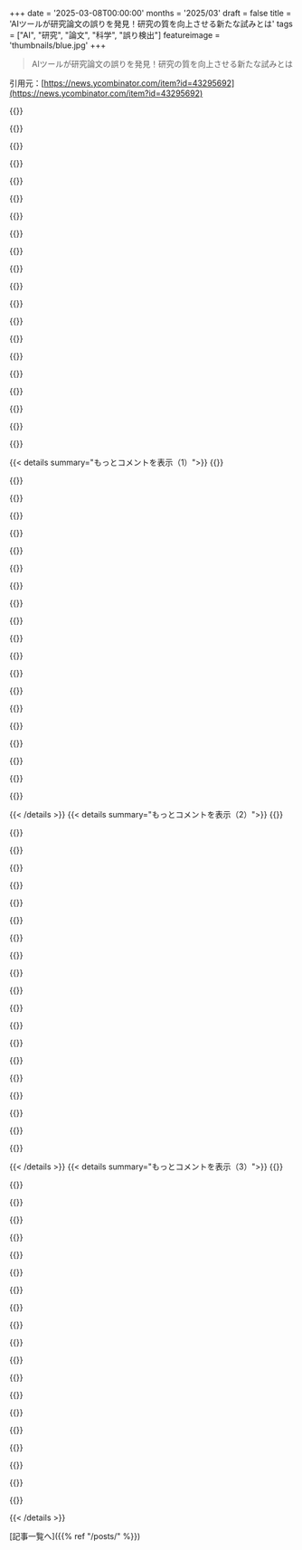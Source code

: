 +++
date = '2025-03-08T00:00:00'
months = '2025/03'
draft = false
title = 'AIツールが研究論文の誤りを発見！研究の質を向上させる新たな試みとは'
tags = ["AI", "研究", "論文", "科学", "誤り検出"]
featureimage = 'thumbnails/blue.jpg'
+++

> AIツールが研究論文の誤りを発見！研究の質を向上させる新たな試みとは

引用元：[https://news.ycombinator.com/item?id=43295692](https://news.ycombinator.com/item?id=43295692)

{{<matomeQuote body="AIが研究論文のミスを見つけるのは素晴らしい一歩だと思う。AIが明らかなエラーを見つけられれば、著者は提出前に自分の作品をチェックできるし、査読プロセスに組み込むことも可能だ。これで多くの論文の質が向上するかもね。重要なのは、専門家である著者や査読者と一緒に進めるプロセスで、彼らは誤検知を排除できるし、専門外の統計ミスなどに警告を受けられる点だ。" userName="crazygringo" createdAt="2025-03-08T15:27:10" color="#ff33a1">}}

{{<matomeQuote body="逆に、不正をする研究者がAIを使って自分の作品をチェックすることで、詐欺的な論文の信憑性が高まる可能性があるよね。未来がどうなるのかまだ分からないけど、信頼が失われた世界について考えている。" userName="yojo" createdAt="2025-03-08T15:34:47" color="">}}

{{<matomeQuote body="学生や研究者が論文を提出する前に plagiarism checker を使うのは一般的な実践だし、みんなやってることだよ。もし誰かが捏造した実験結果を改ざんしてAIでも検出できないようにしたら、結果が発表されても再現できない。悪質な結果が出ても数年はバレないこともあるし、同じような問題は今も続いてる。ただ、競争が激しい学術界ではAIの検出をかいくぐるメリットが大きいとは思えない。" userName="rs186" createdAt="2025-03-08T15:54:53" color="">}}

{{<matomeQuote body="彼らの結果が発表されると、誰も再現できなくなるだろうね。不正が見つかった場合、厳しいペナルティがあると思っているみたいだけど、実際には軽いお咎めで済むことが多いんだ。何も起こらないケースがほとんどで、詐欺を続けることができる。" userName="azan_" createdAt="2025-03-08T17:22:51" color="">}}

{{<matomeQuote body="独立した団体が不正な研究を追跡して悪事を暴くこともあるし、業界が改善していくかもしれない。NIHがすべての研究を電子ラボノートを使って公開するように強制しているから、オープンアクセスのジャーナルも増えるしね。" userName="Onawa" createdAt="2025-03-08T17:49:58" color="#785bff">}}

{{<matomeQuote body="NIHが研究のイデオロギー的な遵守を強制するツールになってしまったことで、品質が犠牲になるからもっと悪化するんじゃないかな。" userName="dragonwriter" createdAt="2025-03-09T04:16:57" color="">}}

{{<matomeQuote body="bskyにはこちら: https://bsky.app/profile/retractionwatch.com って感じ。" userName="throwaway4220" createdAt="2025-03-08T18:14:50" color="">}}

{{<matomeQuote body="不正が広がっているのを過小評価しているんじゃないかな。願望的な思考の方が不正よりも問題だと思う。つまり、自分の弱点を深く考えずに仕事を進める姿勢が問題なんだ。" userName="rightbyte" createdAt="2025-03-09T12:16:35" color="">}}

{{<matomeQuote body="それって単に悪い科学じゃない？研究をきちんと定義し、結果を分析する前に発表するべきじゃない。学術界は科学の目的を果たせてないのが問題だと思う。" userName="_heimdall" createdAt="2025-03-09T13:40:54" color="#45d325">}}

{{<matomeQuote body="それについては狭くて、出版のプレッシャーが影響してると思う。" userName="rightbyte" createdAt="2025-03-10T08:53:06" color="">}}

{{<matomeQuote body="“Academia”をR1校の信頼できる研究者たちと定義するなら、この話は信じられない。世界中の誰でも研究論文を出せるとするなら、確かに詐欺は多いよね。信頼できる研究者の中で、詐欺の割合を計算したことある人いる？0.1%や0.01%すら超えてたら驚くけど。" userName="matthewdgreen" createdAt="2025-03-08T17:44:13" color="">}}

{{<matomeQuote body="p-hackingが広がってるって証拠はたくさんあるよ。20%がp-hackedだって推定するところもある。上位の大学でもこの問題は存在していて、分野によっては上位校の方が酷いこともあるんだ。" userName="azan_" createdAt="2025-03-08T18:10:32" color="#38d3d3">}}

{{<matomeQuote body="その証拠はどこ？引用された論文は実験的な会計研究でp-hackingがあるとうたっているけど、アーカイブに関してはそうじゃない。一般的に見て、詐欺の割合は低いらしいよ。研究によると2%って数値もある。" userName="cycomanic" createdAt="2025-03-08T18:45:03" color="">}}

{{<matomeQuote body="2%の数字は詐欺率の調査じゃなく、自分が詐欺を犯したかどうかのアンケートだよ。みんな他の研究者の詐欺率を推定すると、10%から15%くらいっと言ってる。" userName="mike_hearn" createdAt="2025-03-08T19:57:16" color="">}}

{{<matomeQuote body="その15%ってのは、実際に詐欺を犯した訳じゃなく、知っている人が学問不正をしたかどうかの話だからね。これは過大評価になってるはず。大事なことは、報告した場合には大体のケースで何かしらの影響があったってことだ。" userName="cycomanic" createdAt="2025-03-09T03:40:44" color="">}}

{{<matomeQuote body="では、どの数字がより正確だと思う？" userName="signatoremo" createdAt="2025-03-08T20:28:36" color="">}}

{{<matomeQuote body="興味深い記事があるよ。0.04%の論文が撤回されて、1.9%には意図的な改ざんを示唆する重複画像がある。2.5%が詐欺を認め、他の研究者では10%が詐欺を犯してると推定してる。心理学では50%以上が誤った結果を出しているんだ。" userName="mike_hearn" createdAt="2025-03-08T20:12:43" color="#ff5733">}}

{{<matomeQuote body="0.04%は非常に少ない数字で、撤回された論文の中にはエラーによるものも含まれているから、この結果を詐欺の証拠として考えるのは誤りだ。" userName="matthewdgreen" createdAt="2025-03-08T21:24:08" color="">}}

{{<matomeQuote body="0.04%が低いことじゃなくて、むしろもっと高くあるべきだって点が重要なんだ。明らかに詐欺的な論文を撤回するのは難しいし、重複が発見されるのは無報酬のボランティアによってだから、実際の数字は下限に過ぎない。" userName="mike_hearn" createdAt="2025-03-08T22:17:46" color="">}}

{{<matomeQuote body="“無報酬のボランティア”というのは大部分の学術出版プロセスに当てはまるから、あなたの言いたいことがよく分からない。読者が問題を報告するのは普通のことだし、それに反論しているわけじゃない。ただし、現在の状態が常に正しいとは思わない。" userName="fc417fc802" createdAt="2025-03-09T09:53:30" color="">}}

{{< details summary="もっとコメントを表示（1）">}}
{{<matomeQuote body="議論の基準の不一致は人々の共感を損ない、未来の味方になってくれる人を諦めさせる。毎年、科学的な詐欺に関する記事が増えているけど、反応はいつもこんな感じ。アカデミックは給料をもらって専門的な仕事をするけど、重要な任務から逃げると急に無給のボランティアになる。このプロセスが信用の源なのに、詐欺的な記事が出てきたら突然、ジャーナルは無法地帯になる。信頼性が意味を持たないのに、多くの有名大学でも詐欺をする研究者がいたりする。" userName="mike_hearn" createdAt="2025-03-09T12:44:51" color="#785bff">}}

{{<matomeQuote body="「心理学の出版された結果の50％以上が間違っている」というのは誤解。間違うことと詐欺をすることは違う。量子力学以前の物理学論文はほとんどが間違ってたけど、意図的ではなかった。" userName="robotresearcher" createdAt="2025-03-09T00:45:37" color="">}}

{{<matomeQuote body="アカデミアにいないけど、再現性のある結果を試みる人が少ないって聞くね。再現できない論文を出しても、誰にも気付かれずにキャリアを続けられる。" userName="BurningFrog" createdAt="2025-03-08T17:18:29" color="">}}

{{<matomeQuote body="再現できない論文はあまり役に立たないってことだと思う。もちろん、「役に立つ」は「引用される」と同じとは限らない。ただ、実際に使える結果を出せば、雇われるのも簡単じゃないかな。" userName="jfengel" createdAt="2025-03-08T17:29:10" color="#45d325">}}

{{<matomeQuote body="再現できない論文は全く役に立たない。再現って面白くない作業だから、誰もやらないし、科学って結局は資金を得て結果を即したものを求められるようになってる。" userName="dgfitz" createdAt="2025-03-08T17:33:09" color="">}}

{{<matomeQuote body="再現はつまらないけど、他の研究の成果を基にして自然発生的に行われることが多い。ある反応がXを作り、Yを作るためにはXが必要ってなったとき、YができなかったらXが原因かもって気づくはず。" userName="jfengel" createdAt="2025-03-08T18:24:03" color="#ff5c5c">}}

{{<matomeQuote body="分野によるね。心理学はその辺がひどい。" userName="77pt77" createdAt="2025-03-09T02:20:37" color="">}}

{{<matomeQuote body="分野によるよね…特に純粋さに欠ける領域で、ほとんど海の向こうの話かな…。" userName="belter" createdAt="2025-03-09T10:17:39" color="">}}

{{<matomeQuote body="研究の現場でこれが行われているのは見たことがない。どれくらい一般的な実践かは分からない。" userName="dccsillag" createdAt="2025-03-08T16:40:20" color="">}}

{{<matomeQuote body="AIは詐欺師にとって大きなリスク。彼らは現行のツールに合わせてごまかしを調整するけど、発表されたものは未来のツールで分析される。古い論文を最新のツールで調査するスタートアップも既にフォーカスしている。" userName="t_mann" createdAt="2025-03-08T16:39:19" color="#38d3d3">}}

{{<matomeQuote body="AIには懐疑的だけど、ポスト・クォンタム暗号のたとえがいい感じ。今のAIは不正を見逃すこともあるけど、将来のAIが進化すれば、出版された結果は変わらず、今後はバレるってことだよね。" userName="pinko" createdAt="2025-03-08T16:18:51" color="#45d325">}}

{{<matomeQuote body="あんまり関係ないけど、ひどい論文は発表されたらすぐに読まれてバレるけど、その後のフォローがない。機関は自動生成されたスパムを気にしないし、過去の論文に対してAIを使って責任を取ることもない。" userName="mike_hearn" createdAt="2025-03-08T20:00:59" color="">}}

{{<matomeQuote body="AIを論文のレビューに使うのはいいアイデアだと思う。でも悪い科学者がそれを使ってバレないようにすることも考えたことがなかったな。" userName="SubiculumCode" createdAt="2025-03-08T15:50:48" color="">}}

{{<matomeQuote body="人間はすでに“ポスト・トゥルース”を体現してる。SNSのおかげで一瞬で情報が広まるけど、独立した思考よりも忠誠心が求められることも多い。AIは必要ないかも。" userName="callc" createdAt="2025-03-08T17:51:26" color="">}}

{{<matomeQuote body="インターネットのおかげで素晴らしいコミュニケーションができるけど、誤情報が真実を隠すことがある。どう解決すればいいんだろう。権威のあるものに誘導するのもどうかと思う。" userName="hunter2_" createdAt="2025-03-08T18:59:45" color="">}}

{{<matomeQuote body="どっちにしろ、両方起こるだろう。世界はすでに長い間、信用を失ってる。" userName="brookst" createdAt="2025-03-08T15:45:24" color="">}}

{{<matomeQuote body="責任の部分をもっと強化するべきだと思う。教授やディレクターが虚偽の出版で裁判にかけられないのはおかしいし、他の人のキャリアにも影響が出る。" userName="GuestFAUniverse" createdAt="2025-03-08T15:56:14" color="#45d325">}}

{{<matomeQuote body="ほとんどの分野には明らかな誤りなんてない。AIが真実を知るには独自の情報を集めないと無理だろう。むしろ異なる考えをブロックしてしまう気がする。" userName="asdf6969" createdAt="2025-03-08T19:55:27" color="">}}

{{<matomeQuote body="もちろん、地球が太陽の周りを回ってたのは1000年前もそうだと思う。人間の観測から論じられるし、何千年も重力的な変化もなかったはず。AIが私の意見を誤りと判断するなら問題だと思う。" userName="sebastiennight" createdAt="2025-03-09T11:15:34" color="">}}

{{<matomeQuote body="1年生でもこれが真実だって知ってるよ。1000年前にそれを主張したらみんなが間違ってるって言っただろうね。そんな考えが通じない時代だったかも。" userName="borgdefenser" createdAt="2025-03-09T16:32:53" color="">}}


{{< /details >}}
{{< details summary="もっとコメントを表示（2）">}}
{{<matomeQuote body="もっと頑張ってほしいな。現在、YesNoErrorのサイトには多くの誤検出があるってNick Brownが言ってるよ。40本の論文を調べて14本に誤検出があったみたい（例として、テキストに言及されている図が実際には論文に存在しているのに、モデルがそれを指摘したケース）。“彼らが見つけている問題の大半は文章の問題に思える”とも言っていて、検出結果が間違っていることが多いんだ。“技術が大きく改善されない限り、これは明らかな利益なしに大量の作業を生み出すことになるだろう”とも警戒しているよ。" userName="YeGoblynQueenne" createdAt="2025-03-08T22:46:36" color="">}}

{{<matomeQuote body="CVEを探すスキャンツールみたいなもんだね。今、何千人もの開発者が疑わしい脆弱性を追いかけてる。このツールたちはまだまだ発展途上。論文を見直すのは、コードのチェックと同じように良いことだと思う。研究者が応答できるまでプライベートで保つアプローチもいいね。" userName="dadadad100" createdAt="2025-03-08T23:01:23" color="#785bff">}}

{{<matomeQuote body="＞例えば、モデルがテキスト内で言及されている図が論文に存在しないって言うことはあり得ない。ほとんどのジャーナルではクロスリファレンスとリンクが必要だから、LaTeXとか使えばエラーが出るはず。" userName="LiamPowell" createdAt="2025-03-09T03:33:59" color="">}}

{{<matomeQuote body="ここでは、通常、引用する論文のLaTeXソースは手に入らないから、どのラベルを使うか分からないんだよね。最近の変化かもしれないけど、他の論文のFigure 2.2をリンクできるかい？リンクが壊れてたらLaTeXがエラーになるの？どうなってるの？" userName="jraph" createdAt="2025-03-09T07:39:07" color="">}}

{{<matomeQuote body="内部参照を指していると思う。おそらく、ツールに引用された論文を入力しているわけではないみたい。" userName="LiamPowell" createdAt="2025-03-09T08:38:13" color="">}}

{{<matomeQuote body="ああ、そういうことか。私がその引用を間違って理解していたみたい。" userName="jraph" createdAt="2025-03-09T11:18:31" color="">}}

{{<matomeQuote body="ここで話されているのは2つの異なるプロジェクトだね。1つはオープンソースの取り組みで、もう1つは“AI Entrepreneur”の取り組み。YesNoErrorは後者だ。AIは、仮想通貨と同じように、様々なレベルの否定的な評価を受けていて、詐欺から初歩的な応用まで色々ある。こういう批判が分野全体に広がっているのが気になる。過去には、詐欺があっても医療を全面的に否定することはなかったと思うけど、パンデミック以降は少し不安があるね。各事象をその独自のメリットで評価しなければならないね。" userName="Lerc" createdAt="2025-03-08T23:36:29" color="">}}

{{<matomeQuote body="現代のAIによってこれが動かされていることを忘れないで。人々は、これが詐欺や論理の誤りをチェックしていると思うかもしれないけど、実際には自己一貫性やトレーニングデータとの整合性を確認しているんだ。誤植や誤解を招く表現、事実や図をクロスチェックするには良いが、捏造データや信じられるけど間違った結論には効果が薄いと思う。関連論文のコンテキストで論文を評価できるようになれば、「あまりにも良すぎる」と思われるものを見逃さないかもしれない。ここでいいアイディアがあるよ：撤回された論文の影響をマッピングするのにAIを使うのはどう？詐欺でもエラーでも関係なく、撤回された論文からサポートされなくなった結論が後続の論文でどこに出現するかを探るんだ。" userName="sfink" createdAt="2025-03-08T17:20:00" color="#ff5733">}}

{{<matomeQuote body="＞人々はこれが詐欺や論理の誤りをチェックしていると思うかもしれないけど、実際には自己一貫性やトレーニングデータとの整合性を確認している。これは人間全体にも当てはまることだよね。" userName="ForTheKidz" createdAt="2025-03-08T17:50:27" color="">}}

{{<matomeQuote body="いやいや、それは違うよ。本当に一人も詐欺や論理の誤りをチェックできないって言ってるの？AIの話を擁護してる時に、あらゆるバカげたことを主張するのはおかしいよ。" userName="lucianbr" createdAt="2025-03-08T18:58:09" color="">}}

{{<matomeQuote body="いや、ほんとに誰も不正や論理の誤りをチェックできないって言ってるわけじゃないよ。要は、基本的に『自己一貫性と訓練データとの整合性を確認してる』ってことさ。人の研究を調べるのもその延長だと思う。コンピュータももう不正や論理の誤りをチェックしてるし、でもどちらも特定の訓練なしにはできないんだ。" userName="ForTheKidz" createdAt="2025-03-08T19:01:31" color="">}}

{{<matomeQuote body="まぁ、少なくとも人間は複数の視点やスキルを持つ仲間がいるからね。AIに関する研究の話って、よくチームが一つの思考体みたいだと仮定してるけど、実際の最高のコラボレーションはそれじゃないんだよ。" userName="nxobject" createdAt="2025-03-08T18:47:01" color="#45d325">}}

{{<matomeQuote body="能力の違いは明確だね。ただ、いくつかの失敗を共有してるのも事実。" userName="Groxx" createdAt="2025-03-08T18:40:23" color="">}}

{{<matomeQuote body="製造されたデータをチェックできるなら、著者より本物のデータについて詳しいってことだよね。そんなAIがあれば、科学はもう解決した問題になるよ。" userName="raincole" createdAt="2025-03-08T22:38:26" color="">}}

{{<matomeQuote body="自然なデータにはパターンがあって、改変されたデータや偽造データにもいくつかのパターンがあるんだ。もちろん完璧じゃないけど、少なくとも疑いを高めることはできるよ。" userName="jononor" createdAt="2025-03-10T22:47:00" color="">}}

{{<matomeQuote body="上手く隠された根本的な誤りのある主張は、多分検出できないだろうね。" userName="SwtCyber" createdAt="2025-03-09T08:19:31" color="">}}

{{<matomeQuote body="トリリオンドル使って、しょぼいスペルチェックを作っただけだよ。" userName="timewizard" createdAt="2025-03-08T20:26:16" color="">}}

{{<matomeQuote body="俺たちの記憶が短すぎるんじゃない？curlがAIによる虚偽のバグ報告でどうだったかもう忘れたの？" userName="RainyDayTmrw" createdAt="2025-03-08T16:52:26" color="">}}

{{<matomeQuote body="”YesNoError”は、暗号通貨の保有者がどの論文を優先的にチェックするかを決められるようにする予定らしい。ため息。" userName="simonw" createdAt="2025-03-08T15:42:03" color="">}}

{{<matomeQuote body="良さそうなアイデアが”それ全部チェーン上に”って終わるのを頻繁に目にして、元のコンセプトに対する信頼がすぐに失われるのはショックだ。" userName="jamestimmins" createdAt="2025-03-09T00:04:51" color="">}}


{{< /details >}}
{{< details summary="もっとコメントを表示（3）">}}
{{<matomeQuote body="特に驚くことじゃないよね。異なるアプローチに惹かれる人は、複数のものに興味を持つことが多いし。今のところ、楽観的なのはcryptoだけかもしれない。役立つことがあれば、技術が優れているからじゃなくて、ただ信じていたからだと思う。投資家に頼るのがいいか、トークン化の仕組みに頼るのがいいかは、解決しようとしている問題によるよね。どちらも捨てるのがベストだけど、堅実な資金がないと難しいよね。" userName="__MatrixMan__" createdAt="2025-03-09T04:39:21" color="">}}

{{<matomeQuote body="なんでため息をついたの？株主が企業の方針を決めるみたいだね。" userName="brookst" createdAt="2025-03-08T15:46:00" color="">}}

{{<matomeQuote body="おお、君は１００００ポイントも持ってるのに、なぜため息の理由が分からないの？一般的に、リテール業界は高圧的なセールス手法のせいであまり良いイメージないよね。cryptoも詐欺の歴史があるから、みんな知ってるし。それなのに一般的なcryptoの話でため息を付く理由が分からないのは理解できるけど、それを笑うのはおかしいよ。" userName="jancsika" createdAt="2025-03-08T16:33:20" color="#ff5c5c">}}

{{<matomeQuote body="ディスカッションの本質から外れた部分もあるけど、ため息が正当なのかどうかが本題だよね。みんなが浅いコメントをするのはイライラする。単語一つのコメントが思慮深いと捉えられるかもしれないけど、詳しく書くべきだと思う。その方がみんなが何を意図しているか理解できるしね。" userName="loufe" createdAt="2025-03-08T16:46:33" color="">}}

{{<matomeQuote body="時には一言で説明できることもあるよ。みんなが理解してるし、そのほかのコメントでも同じ意見だと思う。ただ、経験豊富なのに理解できないと言うのは親切じゃない。あんたのコメントは少し厳しいんじゃないかな。" userName="h4ny" createdAt="2025-03-09T15:57:17" color="">}}

{{<matomeQuote body="進化生物学者のCarl T. Bergstromの言葉を引用するよ：＞”みんなペンキを吸ってるの？”＞”cryptoの人が研究論文のエラーを検出するためのLLMベースのツールを作ったと主張してる。そしてその資金は自身の暗号通貨からで、コイン保有者がどの論文を調査するか決められる。これは未検証で完全にブラックボックスだ。Natureは新しいタンパク質構造のように報じている。”" userName="jacobolus" createdAt="2025-03-08T17:34:50" color="#38d3d3">}}

{{<matomeQuote body="”未検証で完全にブラックボックス”というのは確かに正当な批判だけど、他の部分は感情を表現してるだけだと思う。Bergstromはこれが好きじゃないのは分かるけど、その理由は読み手に任せられてる。" userName="cgriswald" createdAt="2025-03-08T22:04:05" color="">}}

{{<matomeQuote body="まだ理解できない。”暗号通貨”は技術であって、製品じゃない。君の言うことは”インターネット”や”株”にも当てはまる。確かに詐欺や悪用は多いけど、このプロジェクトの投票の仕組みは株主が企業運営を指揮するのと変わらないと思う。単に”cryptoはダメ”と考えるのはもったいない。具体的に何が問題なのか教えて。" userName="brookst" createdAt="2025-03-09T18:22:51" color="">}}

{{<matomeQuote body="多分、同じ旧来のツールが適してないだけかも。透明性のある評判の方が必要な場合もあるんじゃないか？もしかしたら多くの状況でそうかも。暗号通貨で裁判を決定するのはどう？君が暗号通貨を定義していないから、みんながブログの形で解決策を考えなきゃいけない。申し訳ない。" userName="kurthr" createdAt="2025-03-11T16:13:21" color="">}}

{{<matomeQuote body="私の暗号通貨への嫌悪感はさておき、引用の続きを考えてみて：＞”YesNoErrorは暗号通貨の保有者にどの論文を優先的に調査するかを決めさせる”お金を出すことがその分野を判断する資格になるわけじゃない。悪意のある人がたくさんのお金を出してプロジェクトを歪める可能性がある。ニュース組織が”共有者が報じる内容を決める！”なんて言ってるなら、ただのプロパガンダ機関だ。これはニュース組織に近いよ。" userName="simonw" createdAt="2025-03-09T14:09:42" color="#ff5c5c">}}

{{<matomeQuote body="ニュース組織が『株主が報道内容を決めるべきだ！』と言うのは、ニュース組織とは言えず、プロパガンダ機関だと思うんだが。The Informationの株主が関心のあるテーマを設定するのはいいのか？それともライターがドラッグレースに集中するのは許可されるべき？" userName="brookst" createdAt="2025-03-09T18:25:35" color="">}}

{{<matomeQuote body="出版の核心的価値観は個々のストーリーを指揮することとは違うってことだね。YesNoErrorのトークンホルダーがどの論文を調査するか決めるのは、株主がどのストーリーを調査・公開するかを決めるのと同じだよ。" userName="simonw" createdAt="2025-03-09T23:00:28" color="">}}

{{<matomeQuote body="その通りだね。だからため息。" userName="weebull" createdAt="2025-03-08T15:49:49" color="">}}

{{<matomeQuote body="そうなんだけど、面倒な『証券法』とかが無ければね。" userName="roywiggins" createdAt="2025-03-08T16:36:37" color="">}}

{{<matomeQuote body="暗号関連のプロジェクトのいいところは、どうせ何にもならないのが分かるから、無視できるってことだね。すぐに崩壊するだろうし。" userName="delusional" createdAt="2025-03-08T17:30:32" color="">}}

{{<matomeQuote body="私たちが主要なエラーを検出したBlack Spatulaプロジェクトの2つの例を紹介するね：<br>＞“https://github.com/The-Black-Spatula-Project/black-spatula-p...”<br>＞“https://github.com/The-Black-Spatula-Project/black-spatula-p...”<br>複雑なマルチエージェントパイプラインは必要なく、一発のプロンプトでこれらのエラーを検出できた。" userName="surferbayarea" createdAt="2025-03-08T17:46:02" color="#785bff">}}

{{<matomeQuote body="このBlack Spatulaのケースは結構有名でネットに散らばってたね。AIが検出してるのは、そのトレーニングデータに既にあったものかもしれないね。" userName="fph" createdAt="2025-03-09T16:25:08" color="">}}

{{<matomeQuote body="これが問題を発見した元の研究だよ。" userName="surferbayarea" createdAt="2025-03-12T04:32:13" color="">}}

{{<matomeQuote body="ネット上には、Black Spatula論文のエラーがMcGill UniversityのJohn Schwarczによって論文レビュー中に発見されたと言ってる情報がたくさんあるんだが、John SchwarczはYesNoErrorやBlack Spatulaプロジェクトに関わってるのか？" userName="fph" createdAt="2025-03-14T20:33:57" color="">}}

{{<matomeQuote body="これはマジで悪いアイデアだね。最初のセクションはスキップして、＞「false positives」のセクションを読んだ方がいいよ。”" userName="topaz0" createdAt="2025-03-08T15:16:10" color="">}}


{{< /details >}}


[記事一覧へ]({{% ref "/posts/" %}})
